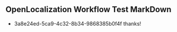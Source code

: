 ## OpenLocalization Workflow Test MarkDown
* 3a8e24ed-5ca9-4c32-8b34-9868385b0f4f 
thanks!<!--HONumber=Mar16_HO2-->
